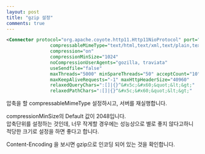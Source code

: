 ```yaml
---
layout: post
title: "gzip 설정"
comments: true
---
```



```xml
<Connector protocol="org.apache.coyote.http11.Http11NioProtocol" port="80" enableLookups="false" tcpNoDelay="true"
                compressableMimeType="text/html,text/xml,text/plain,text/javascript,text/css,application/javascript"
                compression="on"
                compressionMinSize="1024"
                noCompressionUserAgents="gozilla, traviata"
                useSendfile="false"
                maxThreads="5000" minSpareThreads="50" acceptCount="10" connectionTimeout="5000"
                maxKeepAliveRequests="-1" maxHttpHeaderSize="40960"
                relaxedQueryChars=":[]|{}^&#x5c;&#x60;&quot;&lt;&gt;"
                relaxedPathChars=":[]|{}^&#x5c;&#x60;&quot;&lt;&gt;"     />
```


압축을 할 compressableMimeType 설정하시고, 서버를 재실행합니다.  

compressionMinSize의 Default 값이 2048입니다.  
압축단위를 설정하는 것인데, 너무 작게할 경우에는 성능상으로 별로 좋지 않다고하니 적당한 크기로 설정을 하면 좋다고 합니다.  

Content-Encoding 을 보시면 gzip으로 인코딩 되어 있는 것을 확인합니다.  
